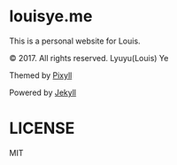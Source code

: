 # louisye.me

This is a personal website for Louis.

© 2017. All rights reserved. Lyuyu(Louis) Ye

Themed by [Pixyll](https://github.com/johnotander/pixyll)

Powered by [Jekyll](https://jekyllrb.com/")

# LICENSE

MIT
